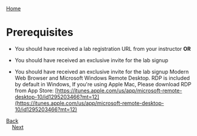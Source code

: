 [Home](./../README.md)
# Prerequisites

* You should have received a lab registration URL from your instructor **OR**
* You should have received an exclusive invite for the lab signup

* You should have received an exclusive invite for the lab signup
Modern Web Browser and Microsoft Windows Remote Desktop. RDP is included by default in Windows, If you're using Apple Mac, Please  download RDP from App Store: [https://itunes.apple.com/us/app/microsoft-remote-desktop-10/id1295203466?mt=12](https://itunes.apple.com/us/app/microsoft-remote-desktop-10/id1295203466?mt=12)

[Back](./Lab-Overview.md#lab-overview)&nbsp;&nbsp;&nbsp;&nbsp;&nbsp;&nbsp;&nbsp;&nbsp;&nbsp;&nbsp;&nbsp;&nbsp;&nbsp;&nbsp;&nbsp;&nbsp;&nbsp;&nbsp;&nbsp;&nbsp;&nbsp;&nbsp;&nbsp;&nbsp;&nbsp;&nbsp;&nbsp;&nbsp;&nbsp;&nbsp;&nbsp;&nbsp;&nbsp;&nbsp;&nbsp;&nbsp;&nbsp;&nbsp;&nbsp;&nbsp;&nbsp;&nbsp;&nbsp;&nbsp;&nbsp;&nbsp;&nbsp;&nbsp;&nbsp;&nbsp;&nbsp;&nbsp;&nbsp;&nbsp;&nbsp;&nbsp;&nbsp;&nbsp;&nbsp;&nbsp;&nbsp;&nbsp;&nbsp;&nbsp;&nbsp;&nbsp;&nbsp;&nbsp;&nbsp;&nbsp;&nbsp;&nbsp;&nbsp;&nbsp;&nbsp;&nbsp;&nbsp;&nbsp;&nbsp;&nbsp;&nbsp;&nbsp;&nbsp;&nbsp;&nbsp;&nbsp;&nbsp;&nbsp;&nbsp;&nbsp;&nbsp;&nbsp;&nbsp;&nbsp;&nbsp;&nbsp;&nbsp;&nbsp;&nbsp;&nbsp;&nbsp;&nbsp;&nbsp;&nbsp;&nbsp;&nbsp;&nbsp;&nbsp;&nbsp;&nbsp;&nbsp;&nbsp;&nbsp;&nbsp;&nbsp;&nbsp;&nbsp;&nbsp;&nbsp;&nbsp;&nbsp;&nbsp;&nbsp;[Next](./Time-Estimate.md#time-estimate)
